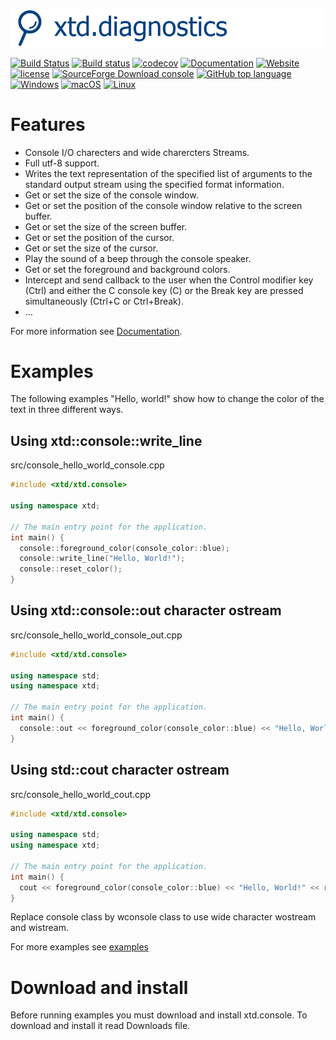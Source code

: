 [![console](docs/pictures/header.png)](https://gammasoft71.wixsite.com/xtd-console)

[![Build Status](https://travis-ci.org/gammasoft71/xtd_console.svg?branch=master)](https://travis-ci.org/gammasoft71/xtd_console)
[![Build status](https://ci.appveyor.com/api/projects/status/7i6t0xilki708d2s?svg=true)](https://ci.appveyor.com/project/gammasoft71/xtd-console)
[![codecov](https://codecov.io/gh/gammasoft71/xtd.console/branch/master/graph/badge.svg)](https://codecov.io/gh/gammasoft71/xtd.console)
[![Documentation](https://codedocs.xyz/gammasoft71/xtd.console.svg)](https://codedocs.xyz/gammasoft71/xtd.console/)
[![Website](https://img.shields.io/website-up-down-green-red/http/shields.io.svg?label=xtd-console%20website)](https://gammasoft71.wixsite.com/xtd-console)
[![license](https://img.shields.io/github/license/gammasoft71/xtd.console.svg)](LICENSE.md)
[![SourceForge Download console](https://img.shields.io/sourceforge/dt/console-cpp.svg)](https://sourceforge.net/projects/console-cpp/files/latest/download)
[![GitHub top language](https://img.shields.io/github/languages/top/gammasoft71/xtd.console.svg)](README.md)
[![Windows](https://img.shields.io/badge/os-Windows-004080.svg)](README.md)
[![macOS](https://img.shields.io/badge/os-macOS-004080.svg)](README.md)
[![Linux](https://img.shields.io/badge/os-Linux-004080.svg)](README.md)


# Features

* Console I/O charecters and wide charercters Streams.
* Full utf-8 support.
* Writes the text representation of the specified list of arguments to the standard output stream using the specified format information.
* Get or set the size of the console window.
* Get or set the position of the console window relative to the screen buffer.
* Get or set the size of the screen buffer.
* Get or set the position of the cursor.
* Get or set the size of the cursor.
* Play the sound of a beep through the console speaker.
* Get or set the foreground and background colors.
* Intercept and send callback to the user when the Control modifier key (Ctrl) and either the C console key (C) or the Break key are pressed simultaneously (Ctrl+C or Ctrl+Break).
* ...

For more information see [Documentation](docs).

# Examples

The following examples "Hello, world!" show how to change the color of the text in three different ways.

## Using xtd::console::write_line

src/console_hello_world_console.cpp

```c++
#include <xtd/xtd.console>

using namespace xtd;

// The main entry point for the application.
int main() {
  console::foreground_color(console_color::blue);
  console::write_line("Hello, World!");
  console::reset_color();
}

```

## Using xtd::console::out character ostream

src/console_hello_world_console_out.cpp

```c++
#include <xtd/xtd.console>

using namespace std;
using namespace xtd;

// The main entry point for the application.
int main() {
  console::out << foreground_color(console_color::blue) << "Hello, World!" << reset_color() << endl;
}

```

## Using std::cout character ostream

src/console_hello_world_cout.cpp

```c++
#include <xtd/xtd.console>

using namespace std;
using namespace xtd;

// The main entry point for the application.
int main() {
  cout << foreground_color(console_color::blue) << "Hello, World!" << reset_color() << endl;
}

```

Replace console class by wconsole class to use wide character wostream and wistream.

For more examples see [examples](examples)

# Download and install

Before running examples you must download and install xtd.console. To download and install it read Downloads file.

